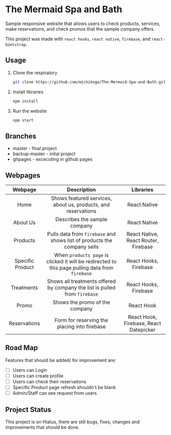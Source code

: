 # The Mermaid Spa and Bath
Sample responsive website that allows users to check products, services, make reservations, and check promos that the sample company offers. 

This project was made with `react hooks`, `react native`, `firebase`, and `react-bootstrap`.

## Usage
1. Clone the respiratory 
   ```bash
   git clone https://github.com/michikogo/The-Mermaid-Spa-and-Bath.git
   ```
2. Install libraries
   ```bash
   npm install
   ```
3. Run the website
   ```bash
   npm start
   ```
## Branches
- master - final project
- backup-master - inital project
- ghpages - excecuting in github pages

## Webpages
Webpage | Description | Libraries
| :---: | :---: | :---:
Home | Shows featured services, about us, products, and reservations |  React Native
About Us | Describes the sample company | React Native
Products | Pulls data from `firebase` and shows list of products the company sells | React Native, React Router, Firebase
Specific Product | When `products page` is clicked it will be redirected to this page pulling data from `firebase` | React Hooks, Firebase
Treatments | Shows all treatments offered by company the list is pulled from `firebase`  | React Hooks, Firebase
Promo | Shows the promo of the company | React Hook
Reservations | Form for reserving the placing into firebase | React Hook, Firebase, React Datepicker

## Road Map
Features that should be added/ for improvement are:
- [ ] Users can Login
- [ ] Users can create profile
- [ ] Users can check their reservations
- [ ] Specific Product page refresh shouldn't be blank
- [ ] Admin/Staff can see request from users

## Project Status
This project is on Hiatus, there are still bugs, fixes, changes and improvements that should be done.
